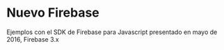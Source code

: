 # Nuevo Firebase
Ejemplos con el SDK de Firebase para Javascript presentado en mayo de 2016, Firebase 3.x
